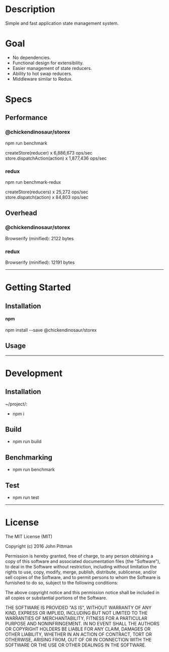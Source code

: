 # Description

Simple and fast application state management system.

# Goal

*   No dependencies.
*   Functional design for extensibility.
*   Easier management of state reducers.
*   Ability to hot swap reducers.
*   Middleware similar to Redux.

# Specs

## Performance

### @chickendinosaur/storex

npm run benchmark

createStore(reducer) x 6,886,673 ops/sec  
store.dispatchAction(action) x 1,877,436 ops/sec

### redux

npm run benchmark-redux

createStore(reducers) x 25,272 ops/sec  
store.dispatch(action) x 84,803 ops/sec

## Overhead

### @chickendinosaur/storex

Browserify (minified): 2122 bytes

### redux

Browserify (minified): 12191 bytes

---

# Getting Started

## Installation

#### npm

npm install --save @chickendinosaur/storex

## Usage

---

# Development

## Installation

~/project/:

*   npm i

## Build

*   npm run build

## Benchmarking

*   npm run benchmark

## Test

*   npm run test

---

# License

The MIT License (MIT)

Copyright (c) 2016 John Pittman

Permission is hereby granted, free of charge, to any person obtaining a copy
of this software and associated documentation files (the "Software"), to deal
in the Software without restriction, including without limitation the rights
to use, copy, modify, merge, publish, distribute, sublicense, and/or sell
copies of the Software, and to permit persons to whom the Software is
furnished to do so, subject to the following conditions:

The above copyright notice and this permission notice shall be included in all
copies or substantial portions of the Software.

THE SOFTWARE IS PROVIDED "AS IS", WITHOUT WARRANTY OF ANY KIND, EXPRESS OR
IMPLIED, INCLUDING BUT NOT LIMITED TO THE WARRANTIES OF MERCHANTABILITY,
FITNESS FOR A PARTICULAR PURPOSE AND NONINFRINGEMENT. IN NO EVENT SHALL THE
AUTHORS OR COPYRIGHT HOLDERS BE LIABLE FOR ANY CLAIM, DAMAGES OR OTHER
LIABILITY, WHETHER IN AN ACTION OF CONTRACT, TORT OR OTHERWISE, ARISING FROM,
OUT OF OR IN CONNECTION WITH THE SOFTWARE OR THE USE OR OTHER DEALINGS IN THE
SOFTWARE.
